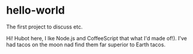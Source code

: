 
# hello-world
The first project to discuss etc.

Hi!
Hubot here, I lke Node.js and CoffeeScript that what I'd made of!).
I've had tacos on the moon nad find them far superior to Earth tacos.

